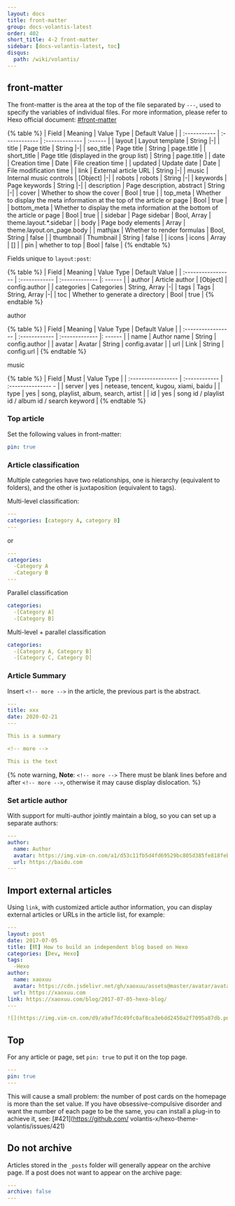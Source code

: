 ```yaml
---
layout: docs
title: front-matter
group: docs-volantis-latest
order: 402
short_title: 4-2 front-matter
sidebar: [docs-volantis-latest, toc]
disqus:
  path: /wiki/volantis/
---
```


## front-matter

The front-matter is the area at the top of the file separated by `---`, used to specify the variables of individual files. For more information, please refer to Hexo official document: [#front-matter](https://hexo.io/zh-cn/docs/front-matter)

{% table %}
| Field | Meaning | Value Type | Default Value |
| :----------- | :------------ | :------------- | :------ |
| layout | Layout template | String |-|
| title | Page title | String |-|
| seo_title | Page title | String | page.title |
| short_title | Page title (displayed in the group list) | String | page.title |
| date | Creation time | Date | File creation time |
| updated | Update date | Date | File modification time |
| link | External article URL | String |-|
| music | Internal music controls | [Object] |-|
| robots | robots | String |-|
| keywords | Page keywords | String |-|
| description | Page description, abstract | String |-|
| cover | Whether to show the cover | Bool | true |
| top_meta | Whether to display the meta information at the top of the article or page | Bool | true |
| bottom_meta | Whether to display the meta information at the bottom of the article or page | Bool | true |
| sidebar | Page sidebar | Bool, Array | theme.layout.*.sidebar |
| body | Page body elements | Array | theme.layout.on_page.body |
| mathjax | Whether to render formulas | Bool, String | false |
| thumbnail | Thumbnail | String | false |
| icons | icons | Array | [] |
| pin | whether to top | Bool | false |
{% endtable %}

Fields unique to `layout:post`:

{% table %}
| Field | Meaning | Value Type | Default Value |
| :----------------- | :------------ | :------------- |: ------ |
| author | Article author | [Object] | config.author |
| categories | Categories | String, Array |-|
| tags | Tags | String, Array |-|
| toc | Whether to generate a directory | Bool | true |
{% endtable %}

author

{% table %}
| Field | Meaning | Value Type | Default Value |
| :----------------- | :------------ | :------------- |: ------ |
| name | Author name | String | config.author |
| avatar | Avatar | String | config.avatar |
| url | Link | String | config.url |
{% endtable %}

music

{% table %}
| Field | Must | Value Type |
| :----------------- | :------------ | :--------------- - |
| server | yes | netease, tencent, kugou, xiami, baidu |
| type | yes | song, playlist, album, search, artist |
| id | yes | song id / playlist id / album id / search keyword |
{% endtable %}

### Top article

Set the following values ​​in front-matter:
```yaml front-matter
pin: true
```

### Article classification

Multiple categories have two relationships, one is hierarchy (equivalent to folders), and the other is juxtaposition (equivalent to tags).

Multi-level classification:
```yaml front-matter
---
categories: [category A, category B]
---
```
or

```yaml front-matter
---
categories:
  -Category A
  -Category B
---
```

Parallel classification

```yaml front-matter
categories:
  -[Category A]
  -[Category B]
```

Multi-level + parallel classification

```yaml front-matter
categories:
  -[Category A, Category B]
  -[Category C, Category D]
```

### Article Summary

Insert `<!-- more -->` in the article, the previous part is the abstract.

```yml source code of an article
---
title: xxx
date: 2020-02-21
---

This is a summary

<!-- more -->

This is the text
```

{% note warning, **Note**: `<!-- more -->` There must be blank lines before and after `<!-- more -->`, otherwise it may cause display dislocation. %}

### Set article author

With support for multi-author jointly maintain a blog, so you can set up a separate authors:
```yaml front-matter
---
author:
  name: Author
  avatar: https://img.vim-cn.com/a1/d53c11fb5d4fd69529bc805d385fe818feb3f6.png
  url: https://baidu.com
---
```

## Import external articles

Using `link`, with customized article author information, you can display external articles or URLs in the article list, for example:

```yaml front-matter
---
layout: post
date: 2017-07-05
title: [转] How to build an independent blog based on Hexo
categories: [Dev, Hexo]
tags:
  -Hexo
author:
  name: xaoxuu
  avatar: https://cdn.jsdelivr.net/gh/xaoxuu/assets@master/avatar/avatar.png
  url: https://xaoxuu.com
link: https://xaoxuu.com/blog/2017-07-05-hexo-blog/
---

![](https://img.vim-cn.com/d9/a9af7dc49fc0af8ca3e6dd2450a2f7095a87db.png)

```

## Top

For any article or page, set `pin: true` to put it on the top page.

```yaml front-matter
---
pin: true
---
```

This will cause a small problem: the number of post cards on the homepage is more than the set value. If you have obsessive-compulsive disorder and want the number of each page to be the same, you can install a plug-in to achieve it, see: [#421](https://github.com/ volantis-x/hexo-theme-volantis/issues/421)

## Do not archive

Articles stored in the `_posts` folder will generally appear on the archive page. If a post does not want to appear on the archive page:

```yaml front-matter
---
archive: false
---
```